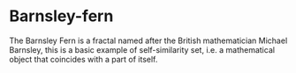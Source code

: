 # Barnsley-fern
The Barnsley Fern is a fractal named after the British mathematician Michael Barnsley, this is a basic example of self-similarity set, i.e. a mathematical object that coincides with a part of itself.
